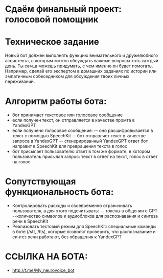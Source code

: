 # Сдаём финальный проект: голосовой помощник

# Техническое задание
Новый бот должен выполнять функцию внимательного и дружелюбного ассистента, с которым можно обсуждать важные вопросы хоть каждый день. Ты сам_а можешь придумать, с чем именно он будет помогать. Например, сделай его экспертом в домашних заданиях по истории или эмпатичным собеседником для обсуждения твоих личных переживаний. 
# Алгоритм работы бота:
- бот принимает текстовое или голосовое сообщение
- если получен текст, он отправляется в качестве промта в YandexGPT
- если получено голосовое сообщение:
-- оно расшифровывается в текст с помощью SpeechKit
-- бот отправляет текст в качестве запроса в YandexGPT
-- сгенерированный YandexGPT ответ бот направит в SpeechKit для превращения текста в голос
- бот присылает пользователю ответ в том же формате, в котором пользователь присылал запрос: текст в ответ на текст, голос в ответ на голос
# Сопутствующая функциональность бота: 
- Контролировать расходы и своевременно ограничивать пользователя, а для этого подсчитывать:
-- токены в общении с GPT
--количество символов и аудиоблоков для распознавания и синтеза речи в SpeechKit
- Реализовать тестовый режим для SpeechKit: специальные команды в боте (/stt, /tts), которые позволят проверить, что распознавание и синтез речи работают, без обращения к YandexGPT
# ССЫЛКА НА БОТА:
- http://t.me/My_neurovoice_bot